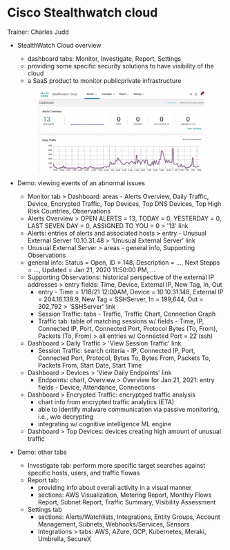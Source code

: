 # Cisco Stealthwatch cloud

Trainer: Charles Judd


- StealthWatch Cloud overview
  - dashboard tabs: Monitor, Investigate, Report, Settings
  - providing some specific security solutions to have visibility of the cloud
  - a SaaS product to monitor publicprivate infrastructure

  <figure style="margin: 0.5em; display: flex; justify-content: center; align-items: center;">
    <img style="margin: 0.1em; padding-top: 0.5em; width: 40vw;"
      onclick= "window.open('page')"
      src    = "img/32.14-stealthcloud.png"
      alt    = "text"
      title  = "text"
    />
  </figure>


- Demo: viewing events of an abnormal issues
  - Monitor tab > Dashboard: areas - Alerts Overview, Daily Traffic, Device, Encrypted Traffic, Top Devices, Top DNS Devices, Top High Risk Countries, Observations
  - Alerts Overview > OPEN ALERTS = 13, TODAY = 0, YESTERDAY = 0, LAST SEVEN DAY = 0, ASSIGNED TO YOU = 0 > '13' link
  - Alerts: entries of alerts and associated hosts > entry - Unusual External Server 10.10.31.48 > 'Unusual External Server' link
  - Unusual External Server > areas - general info, Supporting Observations
  - general info: Status = Open, ID = 148, Description = ..., Next Stepps = ..., Updated = Jan 21, 2020 11:50:00 PM, ...
  - Supporting Observations: historical perspective of the external IP addresses > entry fields: Time, Device, External IP, New Tag, In, Out
    - entry - Time = 1/18/21 12:00AM, Device = 10.10.31.148, External IP = 204.16.138.9, New Tag = SSHServer, In = 199,644, Out = 302,792 > 'SSHServer' link
    - Session Traffic: tabs - Traffic, Traffic Chart, Connection Graph
    - Traffic tab: table of matching sessions w/ fields - Time, IP, Connected IP, Port, Connected Port, Protocol Bytes (To, From), Packets (To, From) > all entries w/ Connected Port = 22 (ssh)
  - Dashboard > Daily Traffic > 'View Session Traffic' link
    - Session Traffic: search criteria - IP, Connected IP, Port, Connected Port, Protocol, Bytes To, Bytes From, Packets To, Packets From, Start Date, Start Time
  - Dashboard > Devices > 'View Daily Endpoints' link
    - Endpoints: chart, Overview > Overview for Jan 21, 2021: entry fields - Device, Attendance, Connections
  - Dashboard > Encrypted Traffic: encryptged traffic analysis
    - chart info from encrypted traffic analytics (ETA)
    - able to identify malware communication via passive monitoring, i.e., w/o decrypting
    - integrating w/ cognitive intelligence ML engine
  - Dashboard > Top Devices: devices creating high amount of unusual traffic


- Demo: other tabs
  - Investigate tab: perform more specific target searches against specific hosts, users, and traffic flowas
  - Report tab:
    - providing info about overall activity in a visual manner
    - sections: AWS Visualization, Metering Report, Monthly Flows Report, Subnet Report, Traffic Summary, Visibility Assessment
  - Settings tab
    - sections: Alerts/Watchlists, Integrations, Entity Groups, Account Management, Subnets, Webhooks/Services, Sensors
    - Integrations > tabs: AWS, AZure, GCP, Kubernetes, Meraki, Umbrella, SecureX



